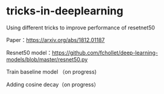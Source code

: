 # tricks-in-deeplearning
Using different tricks to improve performance of resetnet50

Paper：https://arxiv.org/abs/1812.01187

Resnet50 model：https://github.com/fchollet/deep-learning-models/blob/master/resnet50.py

Train baseline model （on progress)

Adding cosine decay（on progress）

